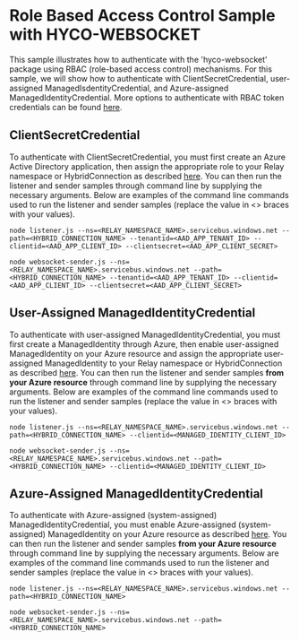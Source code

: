 # Role Based Access Control Sample with HYCO-WEBSOCKET

This sample illustrates how to authenticate with the 'hyco-websocket' package using RBAC (role-based access control) mechanisms.
For this sample, we will show how to authenticate with ClientSecretCredential, user-assigned ManagedIsdentityCredential, and Azure-assigned ManagedIdentityCredential.
More options to authenticate with RBAC token credentials can be found [here](https://docs.microsoft.com/en-us/javascript/api/overview/azure/identity-readme?view=azure-node-latest).

## ClientSecretCredential

To authenticate with ClientSecretCredential, you must first create an Azure Active Directory application, then assign the appropriate role to your Relay namespace or HybridConnection as described [here](https://docs.microsoft.com/en-us/azure/azure-relay/authenticate-application). You can then run the listener and sender samples through command line by supplying the necessary arguments. Below are examples of the command line commands used to run the listener and sender samples (replace the value in <> braces with your values).

```
node listener.js --ns=<RELAY_NAMESPACE_NAME>.servicebus.windows.net --path=<HYBRID_CONNECTION_NAME> --tenantid=<AAD_APP_TENANT_ID> --clientid=<AAD_APP_CLIENT_ID> --clientsecret=<AAD_APP_CLIENT_SECRET>
```

```
node websocket-sender.js --ns=<RELAY_NAMESPACE_NAME>.servicebus.windows.net --path=<HYBRID_CONNECTION_NAME> --tenantid=<AAD_APP_TENANT_ID> --clientid=<AAD_APP_CLIENT_ID> --clientsecret=<AAD_APP_CLIENT_SECRET>
```

## User-Assigned ManagedIdentityCredential

To authenticate with user-assigned ManagedIdentityCredential, you must first create a ManagedIdentity through Azure, then enable user-assigned ManagedIdentity on your Azure resource and assign the appropriate user-assigned ManagedIdentity to your Relay namespace or HybridConnection as described [here](https://docs.microsoft.com/en-us/azure/azure-relay/authenticate-managed-identity). You can then run the listener and sender samples **from your Azure resource** through command line by supplying the necessary arguments. Below are examples of the command line commands used to run the listener and sender samples (replace the value in <> braces with your values).

```
node listener.js --ns=<RELAY_NAMESPACE_NAME>.servicebus.windows.net --path=<HYBRID_CONNECTION_NAME> --clientid=<MANAGED_IDENTITY_CLIENT_ID>
```

```
node websocket-sender.js --ns=<RELAY_NAMESPACE_NAME>.servicebus.windows.net --path=<HYBRID_CONNECTION_NAME> --clientid=<MANAGED_IDENTITY_CLIENT_ID>
```

## Azure-Assigned ManagedIdentityCredential

To authenticate with Azure-assigned (system-assigned) ManagedIdentityCredential, you must enable Azure-assigned (system-assigned) ManagedIdentity on your Azure resource as described [here](https://docs.microsoft.com/en-us/azure/azure-relay/authenticate-managed-identity). You can then run the listener and sender samples **from your Azure resource** through command line by supplying the necessary arguments. Below are examples of the command line commands used to run the listener and sender samples (replace the value in <> braces with your values).

```
node listener.js --ns=<RELAY_NAMESPACE_NAME>.servicebus.windows.net --path=<HYBRID_CONNECTION_NAME>
```

```
node websocket-sender.js --ns=<RELAY_NAMESPACE_NAME>.servicebus.windows.net --path=<HYBRID_CONNECTION_NAME>
```
